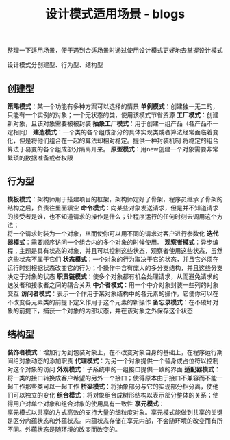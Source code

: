 ﻿---
layout: page
title: 设计模式适用场景
    - blogs
---

整理一下适用场景，便于遇到合适场景时通过使用设计模式更好地去掌握设计模式

设计模式分创建型、行为型、结构型

**创建型**
---
**策略模式**：某一个功能有多种方案可以选择的情景
**单例模式**：创建独一无二的，只能有一个实例的对象；一个无状态的类，使用该模式节省资源
**工厂模式**：创建新对象，且该对象需要被被封装
**抽象工厂模式**：用于创建一组产品（各产品不一定相同）
**建造模式**：一个类的各个组成部分的具体实现类或者算法经常面临着变化，但是将他们组合在一起的算法却相对稳定。提供一种封装机制 将稳定的组合算法于易变的各个组成部分隔离开来。
**原型模式**：用new创建一个对象需要非常繁琐的数据准备或者权限

**行为型**
---
**模板模式**：架构师用于搭建项目的框架，架构师定好了骨架，程序员继承了骨架的结构之后，负责往里面填空
**命令模式**：向某些对象发送请求，但是并不知道请求的接受者是谁，也不知道请求的操作是什么；让程序运行的任何时刻去调用这个方法；	
将一个请求封装为一个对象，从而使你可以用不同的请求对客户进行参数化
**迭代器模式**：需要顺序访问一个组合内的多个对象的时候使用。
**观察者模式**：异步编程；主题是具有状态的对象，并且可以控制这些状态，观察者使用这些状态，虽然这些状态不属于它们
**状态模式**：一个对象的行为取决于它的状态，并且它必须在运行时刻根据状态改变它的行为；个操作中含有庞大的多分支结构，并且这些分支决定于对象的状态
**职责链模式**：使多个对象都有机会处理请求，从而避免请求的送发者和接收者之间的耦合关系
**中介者模式**：用一个中介对象封装一些列的对象交互
**访问者模式**：表示一个作用于某对象结构中的各元素的操作，它使你可以在不改变各元素类的前提下定义作用于这个元素的新操作
**备忘录模式**：在不破坏对象的前提下，捕获一个对象的内部状态，并在该对象之外保存这个状态


**结构型**
---
**装饰者模式**：增加行为到包装对象上，在不改变对象自身的基础上，在程序运行期间给对象动态的添加职责
**代理模式**：为另一个对象提供一个替身或占位符以控制对这个对象的访问
**外观模式**：子系统中的一组接口提供一致的界面
**适配器模式**：将一类的接口转换成客户希望的另外一个接口；使得原本由于接口不兼容而不能一起工作那些类可以一起工作
**桥梁模式**：将抽象部分与它的实现部分相分离，使他们可以独立的变化
**组合模式**：将对象组合成树形结构以表示部分整体的关系；使得用户对单个对象和组合对象的使用具有一致性
**享元模式**：	
享元模式以共享的方式高效的支持大量的细粒度对象。享元模式能做到共享的关键是区分内蕴状态和外蕴状态。内蕴状态存储在享元内部，不会随环境的改变而有所不同。外蕴状态是随环境的改变而改变的。

